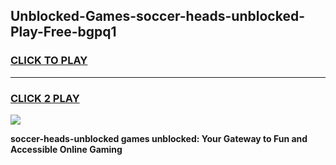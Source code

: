 
## Unblocked-Games-soccer-heads-unblocked-Play-Free-bgpq1
<h3>
<a href="https://premium76.site?title=soccer-heads-unblocked&ref=23A">CLICK TO PLAY</a></h3>
<hr>

<h3>
<a href="https://premium76.site?title=soccer-heads-unblocked&ref=23A">CLICK 2 PLAY</a>
  
</h3>

<a href="https://premium76.site?title=soccer-heads-unblocked&ref=23A"><img src="https://clearcache.store/games.png"></a>


**soccer-heads-unblocked games unblocked: Your Gateway to Fun and Accessible Online Gaming**
